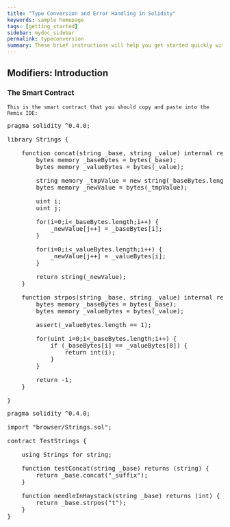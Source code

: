 ```yaml
---
title: "Type Conversion and Error Handling in Solidity"
keywords: sample homepage
tags: [getting_started]
sidebar: mydoc_sidebar
permalink: typeconversion
summary: These brief instructions will help you get started quickly with the solidity development.
---
```



## Modifiers: Introduction

### The Smart Contract

```
This is the smart contract that you should copy and paste into the Remix IDE:
```

<pre>
pragma solidity ^0.4.0;

library Strings {
    
    function concat(string _base, string _value) internal returns (string) {
        bytes memory _baseBytes = bytes(_base);
        bytes memory _valueBytes = bytes(_value);
        
        string memory _tmpValue = new string(_baseBytes.length + _valueBytes.length);
        bytes memory _newValue = bytes(_tmpValue);
        
        uint i;
        uint j;
        
        for(i=0;i<_baseBytes.length;i++) {
            _newValue[j++] = _baseBytes[i];
        }
        
        for(i=0;i<_valueBytes.length;i++) {
            _newValue[j++] = _valueBytes[i];
        }
        
        return string(_newValue);
    }
    
    function strpos(string _base, string _value) internal returns (int) {
        bytes memory _baseBytes = bytes(_base);
        bytes memory _valueBytes = bytes(_value);

        assert(_valueBytes.length == 1);        
        
        for(uint i=0;i<_baseBytes.length;i++) {
            if (_baseBytes[i] == _valueBytes[0]) {
                return int(i);
            }
        }
        
        return -1;
    }
    
}
</pre>



<pre>
pragma solidity ^0.4.0;

import "browser/Strings.sol";

contract TestStrings {
    
    using Strings for string;
    
    function testConcat(string _base) returns (string) {
        return _base.concat("_suffix");
    }
    
    function needleInHaystack(string _base) returns (int) {
        return _base.strpos("t");
    }
}
</pre>
